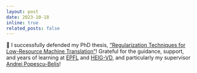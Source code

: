 ```yaml
---
layout: post
date: 2023-10-18
inline: true
related_posts: false
---
```


🎉 I successfully defended my PhD thesis, [“Regularization Techniques for Low-Resource Machine Translation”](https://infoscience.epfl.ch/entities/publication/82a4a497-7d4f-4075-9c4c-487f4d54be03)! Grateful for the guidance, support, and years of learning at [EPFL](https://www.epfl.ch/en/) and [HEIG-VD](https://heig-vd.ch/), and particularly my supervisor [Andrei Popescu-Belis](https://iict-space.heig-vd.ch/apu/)!


